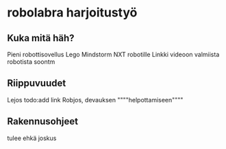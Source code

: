 # robolabra harjoitustyö
## Kuka mitä häh?
Pieni robottisovellus Lego Mindstorm NXT robotille
Linkki videoon valmiista robotista soontm
## Riippuvuudet
Lejos todo:add link
Robjos, devauksen """"helpottamiseen""""
## Rakennusohjeet
tulee ehkä joskus

